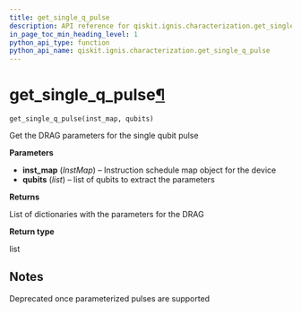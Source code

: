 ```yaml
---
title: get_single_q_pulse
description: API reference for qiskit.ignis.characterization.get_single_q_pulse
in_page_toc_min_heading_level: 1
python_api_type: function
python_api_name: qiskit.ignis.characterization.get_single_q_pulse
---
```


# get\_single\_q\_pulse[¶](#get-single-q-pulse "Permalink to this headline")

<span id="qiskit.ignis.characterization.get_single_q_pulse" />

`get_single_q_pulse(inst_map, qubits)`

Get the DRAG parameters for the single qubit pulse

**Parameters**

*   **inst\_map** (*InstMap*) – Instruction schedule map object for the device
*   **qubits** (*list*) – list of qubits to extract the parameters

**Returns**

List of dictionaries with the parameters for the DRAG

**Return type**

list

## Notes

Deprecated once parameterized pulses are supported

